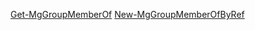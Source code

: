 [Get-MgGroupMemberOf](/powershell/module/microsoft.graph.groups/get-mggroupmemberof?view=graph-powershell-1.0)
[New-MgGroupMemberOfByRef](/powershell/module/microsoft.graph.groups/new-mggroupmemberofbyref?view=graph-powershell-1.0)